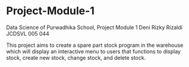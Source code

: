 # Project-Module-1
Data Science of Purwadhika School, Project Module 1
Deni Rizky Rizaldi
JCDSVL 005 044

This project aims to create a spare part stock program in the warehouse which will display an interactive menu to users 
that functions to display stock, create new stock, change stock, and delete stock. 
